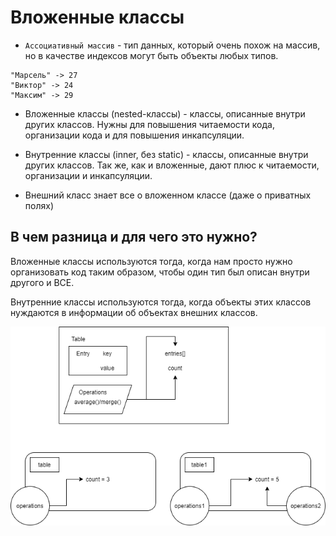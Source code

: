 # Вложенные классы

* `Ассоциативный массив` - тип данных, который очень похож на массив, но в качестве индексов могут быть
объекты любых типов.

```
"Марсель" -> 27
"Виктор" -> 24
"Максим" -> 29
```

* Вложенные классы (nested-классы) - классы, описанные внутри других классов. 
Нужны для повышения читаемости кода, организации кода и для повышения инкапсуляции. 

* Внутренние классы (inner, без static) - классы, описанные внутри других классов. Так же, как и вложенные,
дают плюс к читаемости, организации и инкапсуляции.

* Внешний класс знает все о вложенном классе (даже о приватных полях)

## В чем разница и для чего это нужно?

Вложенные классы используются тогда, когда нам просто нужно организовать код таким образом,
чтобы один тип был описан внутри другого и ВСЕ.

Внутренние классы используются тогда, когда объекты этих классов нуждаются в информации об объектах
внешних классов.

![NESTED](img/1.png)